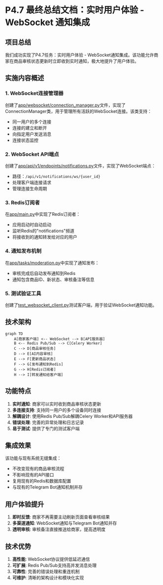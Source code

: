 # P4.7 最终总结文档：实时用户体验 - WebSocket 通知集成

## 项目总结

我们成功实现了P4.7任务：实时用户体验 - WebSocket通知集成。该功能允许商家在商品审核状态更新时立即收到实时通知，极大地提升了用户体验。

## 实施内容概述

### 1. WebSocket连接管理器
创建了[app/websocket/connection_manager.py](file:///Users/mac/TRAE/telegram%20bot/app/websocket/connection_manager.py)文件，实现了ConnectionManager类，用于管理所有活跃的WebSocket连接。该类支持：
- 同一用户的多个连接
- 连接的建立和断开
- 向指定用户发送消息
- 连接状态监控

### 2. WebSocket API端点
创建了[app/api/v1/endpoints/notifications.py](file:///Users/mac/TRAE/telegram%20bot/app/api/v1/endpoints/notifications.py)文件，实现了WebSocket端点：
- 路径：`/api/v1/notifications/ws/{user_id}`
- 处理客户端连接请求
- 管理连接生命周期

### 3. Redis订阅者
在[app/main.py](file:///Users/mac/TRAE/telegram%20bot/app/main.py)中实现了Redis订阅者：
- 应用启动时自动启动
- 监听Redis的"notifications"频道
- 将接收到的通知转发给对应的用户

### 4. 通知发布机制
在[app/tasks/moderation.py](file:///Users/mac/TRAE/telegram%20bot/app/tasks/moderation.py)中实现了通知发布：
- 审核完成后自动发布通知到Redis
- 通知包含商品ID、新状态、审核备注等信息

### 5. 测试验证工具
创建了[test_websocket_client.py](file:///Users/mac/TRAE/telegram%20bot/test_websocket_client.py)测试客户端，用于验证WebSocket通知功能。

## 技术架构

```mermaid
graph TD
    A[商家客户端] <-- WebSocket --> B[API服务器]
    B <-- Redis Pub/Sub --> C[Celery Worker]
    C --> D[商品审核任务]
    D --> E[AI内容审核]
    E --> F[更新商品状态]
    F --> G[发布通知到Redis]
    G --> H[Redis订阅者]
    H --> I[转发通知给客户端]
```

## 功能特点

1. **实时通知**: 商家可以实时收到商品审核状态更新
2. **多连接支持**: 支持同一用户的多个设备同时连接
3. **解耦设计**: 使用Redis Pub/Sub解耦Celery Worker和API服务器
4. **错误处理**: 完善的异常处理和日志记录
5. **易于测试**: 提供了专门的测试客户端

## 集成效果

该功能与现有系统无缝集成：
- 不改变现有的商品审核流程
- 不影响现有的API接口
- 复用现有的Redis和数据库配置
- 与现有的Telegram Bot通知机制并存

## 用户体验提升

1. **即时反馈**: 商家不再需要主动刷新页面查看审核结果
2. **多渠道通知**: WebSocket通知与Telegram Bot通知并存
3. **透明审核**: 审核备注直接推送给商家，提高透明度

## 技术优势

1. **高性能**: WebSocket协议提供低延迟通信
2. **可扩展**: Redis Pub/Sub支持高并发消息处理
3. **可靠性**: 完善的错误处理和重连机制
4. **可维护**: 清晰的架构设计和模块化实现